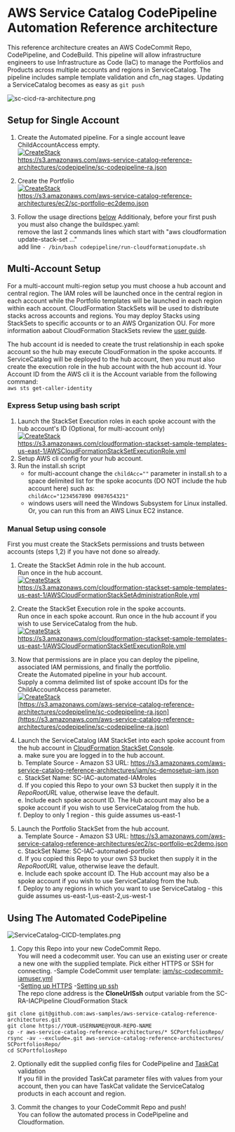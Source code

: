 # AWS Service Catalog CodePipeline Automation Reference architecture

This reference architecture creates an AWS CodeCommit Repo, CodePipeline, and CodeBuild.
 This pipeline will allow infrastructure engineers to use Infrastructure as Code (IaC) to manage the Portfolios and Products
 across multiple accounts and regions in ServiceCatalog.  The pipeline includes sample template validation and cfn_nag stages.
 Updating a ServiceCatalog becomes as easy as ```git push```

![sc-cicd-ra-architecture.png](sc-cicd-ra-architecture.png)

## Setup for Single Account
1. Create the Automated pipeline. For a single account leave ChildAccountAccess empty.  
  [![CreateStack](https://s3.amazonaws.com/cloudformation-examples/cloudformation-launch-stack.png)](https://console.aws.amazon.com/cloudformation#/stacks/new?stackName=SC-RA-IACPipeline&templateURL=https://s3.amazonaws.com/aws-service-catalog-reference-architectures/codepipeline/sc-codepipeline-ra.json)  
  https://s3.amazonaws.com/aws-service-catalog-reference-architectures/codepipeline/sc-codepipeline-ra.json

2. Create the Portfolio  
  [![CreateStack](https://s3.amazonaws.com/cloudformation-examples/cloudformation-launch-stack.png)](https://console.aws.amazon.com/cloudformation#/stacks/new?stackName=SC-IAC-automated-portfolio&templateURL=https://s3.amazonaws.com/aws-service-catalog-reference-architectures/ec2/sc-portfolio-ec2demo.json)  
  https://s3.amazonaws.com/aws-service-catalog-reference-architectures/ec2/sc-portfolio-ec2demo.json

3. Follow the usage directions [below](#using-the-automated-codepipeline) 
  Additionaly, before your first push you must also change the buildspec.yaml:  
  remove the last 2 commands lines which start with "aws cloudformation update-stack-set ..."  
  add line ```- /bin/bash codepipeline/run-cloudformationupdate.sh```  


 
## Multi-Account Setup
For a multi-account multi-region setup you must choose a hub account and central region.
 The IAM roles will be launched once in the central region in each account while the Portfolio templates will be launched
 in each region within each account. CloudFormation StackSets will be used to distribute stacks across accounts and regions. You may deploy Stacks using StackSets to specific accounts
 or to an AWS Organization OU. For more information aabout CloudFormation StackSets review the [user guide](https://docs.aws.amazon.com/AWSCloudFormation/latest/UserGuide/stacksets-prereqs.html).  

The hub account id is needed to create the trust relationship in each spoke account so the hub may execute CloudFormation in the spoke accounts. 
 If ServiceCatalog will be deployed to the hub account, then you must also create the execution role in the hub account with the hub account id.
 Your Account ID from the AWS cli it is the Account variable from the following command:  
 ```aws sts get-caller-identity```

### Express Setup using bash script
1. Launch the StackSet Execution roles in each spoke account with the hub account's ID (Optional, for multi-account only)  
   [![CreateStack](https://s3.amazonaws.com/cloudformation-examples/cloudformation-launch-stack.png)](https://console.aws.amazon.com/cloudformation#/stacks/new?stackName=IAM-StackSetExecution&templateURL=https://s3.amazonaws.com/cloudformation-stackset-sample-templates-us-east-1/AWSCloudFormationStackSetExecutionRole.yml)  
   https://s3.amazonaws.com/cloudformation-stackset-sample-templates-us-east-1/AWSCloudFormationStackSetExecutionRole.yml  
2. Setup AWS cli config for your hub account. 
3. Run the install.sh script
   * for multi-account change the ```childAcc=""``` parameter in install.sh to a space delimited list for the spoke acocunts (DO NOT include the hub account here) such as:   
   ```childAcc="1234567890 0987654321"```
   * windows users will need the Windows Subsystem for Linux installed.  Or, you can run this from an AWS Linux EC2 instance.


### Manual Setup using console
First you must create the StackSets permissions and trusts between accounts (steps 1,2) if you have not done so already.
1. Create the StackSet Admin role in the hub account.  
  Run once in the hub account.  
  [![CreateStack](https://s3.amazonaws.com/cloudformation-examples/cloudformation-launch-stack.png)](https://console.aws.amazon.com/cloudformation#/stacks/new?stackName=IAM-StackSetAdministrator&templateURL=https://s3.amazonaws.com/cloudformation-stackset-sample-templates-us-east-1/AWSCloudFormationStackSetAdministrationRole.yml)  
  https://s3.amazonaws.com/cloudformation-stackset-sample-templates-us-east-1/AWSCloudFormationStackSetAdministrationRole.yml  
  
2. Create the StackSet Execution role in the spoke accounts.    
  Run once in each spoke account. Run once in the hub account if you wish to use ServiceCatalog from the hub.  
  [![CreateStack](https://s3.amazonaws.com/cloudformation-examples/cloudformation-launch-stack.png)](https://console.aws.amazon.com/cloudformation#/stacks/new?stackName=IAM-StackSetExecution&templateURL=https://s3.amazonaws.com/cloudformation-stackset-sample-templates-us-east-1/AWSCloudFormationStackSetExecutionRole.yml)  
  https://s3.amazonaws.com/cloudformation-stackset-sample-templates-us-east-1/AWSCloudFormationStackSetExecutionRole.yml

3. Now that permissions are in place you can deploy the pipeline, associated IAM permissions, and finally the portfolio.  
  Create the Automated pipeline in your hub account.  
  Supply a comma delimited list of spoke account IDs for the ChildAccountAccess parameter.  
  [![CreateStack](https://s3.amazonaws.com/cloudformation-examples/cloudformation-launch-stack.png)](https://console.aws.amazon.com/cloudformation#/stacks/new?stackName=SC-RA-IACPipeline&templateURL=https://s3.amazonaws.com/aws-service-catalog-reference-architectures/codepipeline/sc-codepipeline-ra.json)  
  [https://s3.amazonaws.com/aws-service-catalog-reference-architectures/codepipeline/sc-codepipeline-ra.json](https://s3.amazonaws.com/aws-service-catalog-reference-architectures/codepipeline/sc-codepipeline-ra.json)

4. Launch the ServiceCatalog IAM StackSet into each spoke account from the hub account in [CloudFormation StackSet Console](https://console.aws.amazon.com/cloudformation).  
  a. make sure you are logged in to the hub account.  
  b. Template Source - Amazon S3 URL: https://s3.amazonaws.com/aws-service-catalog-reference-architectures/iam/sc-demosetup-iam.json  
  c. StackSet Name: SC-IAC-automated-IAMroles  
  d. If you copied this Repo to your own S3 bucket then supply it in the _RepoRootURL_ value, otherwise leave the default.  
  e. Include each spoke account ID.  The Hub account may also be a spoke account if you wish to use ServiceCatalog from the hub.  
  f. Deploy to only 1 region - this guide assumes us-east-1  

5. Launch the Portfolio StackSet from the hub account.  
  a. Template Source - Amazon S3 URL: https://s3.amazonaws.com/aws-service-catalog-reference-architectures/ec2/sc-portfolio-ec2demo.json  
  c. StackSet Name: SC-IAC-automated-portfolio  
  d. If you copied this Repo to your own S3 bucket then supply it in the _RepoRootURL_ value, otherwise leave the default.  
  e. Include each spoke account ID.  The Hub account may also be a spoke account if you wish to use ServiceCatalog from the hub.  
  f. Deploy to any regions in which you want to use ServiceCatalog - this guide assumes us-east-1,us-east-2,us-west-1  

## Using The Automated CodePipeline  

![ServiceCatalog-CICD-templates.png](ServiceCatalog-CICD-templates.png)
  
1. Copy this Repo into your new CodeCommit Repo.  
  You will need a codecommit user. You can use an existing user or create a new one with the supplied template. Pick either HTTPS or SSH for connecting.
    -Sample CodeCommit user template: [iam/sc-codecommit-iamuser.yml](../iam/sc-codecommit-iamuser.yml)  
	-[Setting up HTTPS](https://docs.aws.amazon.com/codecommit/latest/userguide/setting-up-gc.html)
    -[Setting up ssh](https://docs.aws.amazon.com/codecommit/latest/userguide/setting-up-ssh-unixes.html)  
  The repo clone address is the **CloneUrlSsh** output variable from the SC-RA-IACPipeline CloudFormation Stack
  ```
  git clone git@github.com:aws-samples/aws-service-catalog-reference-architectures.git
  git clone https://YOUR-USERNAME@YOUR-REPO-NAME
  cp -r aws-service-catalog-reference-architectures/* SCPortfoliosRepo/
  rsync -av --exclude=.git aws-service-catalog-reference-architectures/ SCPortfoliosRepo/
  cd SCPortfoliosRepo
  ```

2. Optionally edit the supplied config files for CodePipeline and [TaskCat](https://aws-quickstart.github.io/auto-testing.html) validation  
  If you fill in the provided TaskCat parameter files with values from your account,
  then you can have TaskCat validate the ServiceCatalog products in each account and region.
  
3. Commit the changes to your CodeCommit Repo and push!  
  You can follow the automated process in CodePipeline and Cloudformation.




